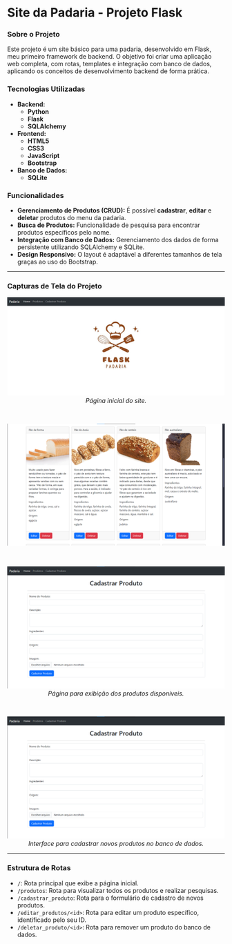 # Site da Padaria - Projeto Flask

### Sobre o Projeto
Este projeto é um site básico para uma padaria, desenvolvido em Flask, meu primeiro framework de backend. O objetivo foi criar uma aplicação web completa, com rotas, templates e integração com banco de dados, aplicando os conceitos de desenvolvimento backend de forma prática.

### Tecnologias Utilizadas
- **Backend:**
    - **Python**
    - **Flask**
    - **SQLAlchemy**
- **Frontend:**
    - **HTML5**
    - **CSS3**
    - **JavaScript**
    - **Bootstrap**
- **Banco de Dados:**
    - **SQLite**

### Funcionalidades
- **Gerenciamento de Produtos (CRUD):** É possível **cadastrar**, **editar** e **deletar** produtos do menu da padaria.
- **Busca de Produtos:** Funcionalidade de pesquisa para encontrar produtos específicos pelo nome.
- **Integração com Banco de Dados:** Gerenciamento dos dados de forma persistente utilizando SQLAlchemy e SQLite.
- **Design Responsivo:** O layout é adaptável a diferentes tamanhos de tela graças ao uso do Bootstrap.

---

### Capturas de Tela do Projeto

<p align="center">
  <img src="img/Captura_Flask1.png" alt="Captura de tela da página inicial do site da padaria" width="600"/>
  <br>
  <em>Página inicial do site.</em>
</p>

<br>

<p align="center">
  <img src="img/Captura_Flask2.png" alt="Captura de tela da tela de exibição dos produtos" width="600"/>
  <br>
</p>

<br>

<p align="center">
  <img src="img/Captura_Flask3.png" alt="Captura de tela da tela de exibição dos produtos" width="600"/>
  <br>
  <em>Página para exibição dos produtos disponíveis.</em>
</p>

<br>

<p align="center">
  <img src="img/Captura_Flask4.png" alt="Captura de tela da tela de edição de produtos" width="600"/>
  <br>
  <em>Interface para cadastrar novos produtos no banco de dados.</em>
</p>

---

### Estrutura de Rotas
- `/`: Rota principal que exibe a página inicial.
- `/produtos`: Rota para visualizar todos os produtos e realizar pesquisas.
- `/cadastrar_produto`: Rota para o formulário de cadastro de novos produtos.
- `/editar_produtos/<id>`: Rota para editar um produto específico, identificado pelo seu ID.
- `/deletar_produto/<id>`: Rota para remover um produto do banco de dados.


